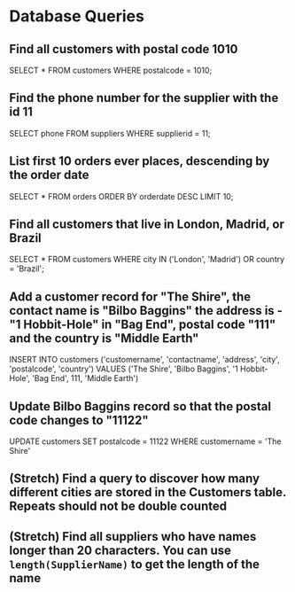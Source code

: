 # Database Queries

## Find all customers with postal code 1010

SELECT *
FROM customers
WHERE postalcode = 1010;

## Find the phone number for the supplier with the id 11

SELECT phone
FROM suppliers
WHERE supplierid = 11;

## List first 10 orders ever places, descending by the order date

SELECT *
FROM orders
ORDER BY orderdate DESC
LIMIT 10;

## Find all customers that live in London, Madrid, or Brazil

SELECT *
FROM customers
WHERE city IN ('London', 'Madrid')
OR country = 'Brazil';

## Add a customer record for "The Shire", the contact name is "Bilbo Baggins" the address is -"1 Hobbit-Hole" in "Bag End", postal code "111" and the country is "Middle Earth"

INSERT INTO customers ('customername', 'contactname', 'address', 'city', 'postalcode', 'country')
VALUES ('The Shire', 'Bilbo Baggins', '1 Hobbit-Hole', 'Bag End', 111, 'Middle Earth')

## Update Bilbo Baggins record so that the postal code changes to "11122"

UPDATE customers
SET postalcode = 11122
WHERE customername = 'The Shire'

## (Stretch) Find a query to discover how many different cities are stored in the Customers table. Repeats should not be double counted

## (Stretch) Find all suppliers who have names longer than 20 characters. You can use `length(SupplierName)` to get the length of the name

